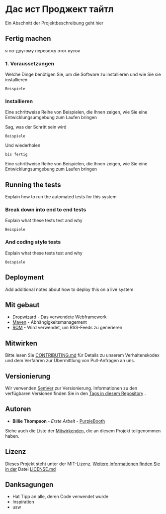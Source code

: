# Дас ист Проджект тайтл

Ein Abschnitt der Projektbeschreibung geht hier

## Fertig machen

я по-другому перевожу этот кусок

### 1. Voraussetzungen

Welche Dinge benötigen Sie, um die Software zu installieren und wie Sie sie installieren

```
Beispiele
```

###  Installieren

Eine schrittweise Reihe von Beispielen, die Ihnen zeigen, wie Sie eine Entwicklungsumgebung zum Laufen bringen

Sag, was der Schritt sein wird

```
Beispiele
```

Und wiederholen

```
bis fertig
```

Eine schrittweise Reihe von Beispielen, die Ihnen zeigen, wie Sie eine Entwicklungsumgebung zum Laufen bringen

## Running the tests

Explain how to run the automated tests for this system

### Break down into end to end tests

Explain what these tests test and why

```
Beispiele
```

### And coding style tests

Explain what these tests test and why

```
Beispiele
```

## Deployment

Add additional notes about how to deploy this on a live system

## Mit gebaut

- [Dropwizard](http://www.dropwizard.io/1.0.2/docs/) - Das verwendete Webframework
- [Maven](https://maven.apache.org/) - Abhängigkeitsmanagement
- [ROM](https://rometools.github.io/rome/) - Wird verwendet, um RSS-Feeds zu generieren

## Mitwirken

Bitte lesen Sie [CONTRIBUTING.md](https://gist.github.com/PurpleBooth/b24679402957c63ec426) für Details zu unserem Verhaltenskodex und dem Verfahren zur Übermittlung von Pull-Anfragen an uns.

## Versionierung

Wir verwenden [SemVer](http://semver.org/) zur Versionierung. Informationen zu den verfügbaren Versionen finden Sie in den [Tags in diesem Repository](https://github.com/your/project/tags) .

## Autoren

- **Billie Thompson** - *Erste Arbeit* - [PurpleBooth](https://github.com/PurpleBooth)

Siehe auch die Liste der [Mitwirkenden,](https://github.com/your/project/contributors) die an diesem Projekt teilgenommen haben.

## Lizenz

Dieses Projekt steht unter der MIT-Lizenz. [Weitere Informationen finden Sie in der](LICENSE.md) Datei [LICENSE.md](LICENSE.md)

## Danksagungen

- Hat Tipp an alle, deren Code verwendet wurde
- Inspiration
- usw
